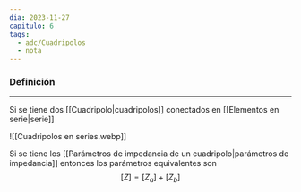 ```yaml
---
dia: 2023-11-27
capitulo: 6
tags:
  - adc/Cuadripolos
  - nota
---
```

### Definición
---
Si se tiene dos [[Cuadripolo|cuadripolos]] conectados en [[Elementos en serie|serie]]

![[Cuadripolos en series.webp]]

Si se tiene los [[Parámetros de impedancia de un cuadripolo|parámetros de impedancia]] entonces los parámetros equivalentes son $$ [Z] = [Z_a] + [Z_b] $$